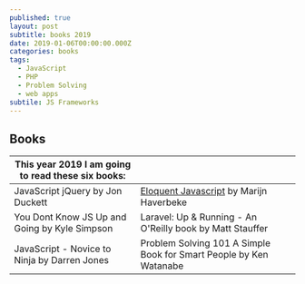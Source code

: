 ```yaml
---
published: true
layout: post
subtitle: books 2019
date: 2019-01-06T00:00:00.000Z
categories: books
tags:
  - JavaScript
  - PHP
  - Problem Solving
  - web apps
subtile: JS Frameworks
---
```

## Books 

|This year 2019 I am going to read these six books:| |
|----------------------------------------------|-------------------------------|
| JavaScript jQuery by Jon Duckett | [Eloquent Javascript](https://eloquentjavascript.net/index.html) by Marijn Haverbeke |
| You Dont Know JS Up and Going by Kyle Simpson | Laravel: Up & Running - An O'Reilly book by Matt Stauffer |
| JavaScript - Novice to Ninja by Darren Jones | Problem Solving 101 A Simple Book for Smart People by Ken Watanabe |
